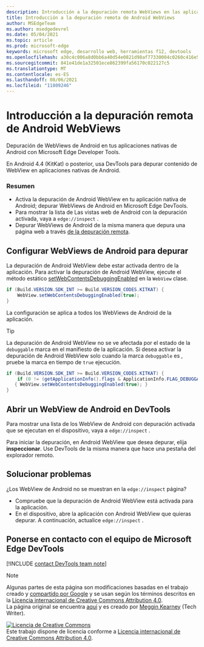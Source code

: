 ```yaml
---
description: Introducción a la depuración remota WebViews en las aplicaciones nativas de Android con Microsoft Edge Developer Tools.
title: Introducción a la depuración remota de Android WebViews
author: MSEdgeTeam
ms.author: msedgedevrel
ms.date: 05/04/2021
ms.topic: article
ms.prod: microsoft-edge
keywords: microsoft edge, desarrollo web, herramientas f12, devtools
ms.openlocfilehash: a30c4c006a8d0bb6a40d54e0821d98af77330004c0260c416e5ab3128ac47a73
ms.sourcegitcommit: 841e41de1a32501ece862399fa56170c022127c5
ms.translationtype: MT
ms.contentlocale: es-ES
ms.lasthandoff: 08/06/2021
ms.locfileid: "11809246"
---
```

<!-- Copyright Meggin Kearney 

   Licensed under the Apache License, Version 2.0 (the "License");
   you may not use this file except in compliance with the License.
   You may obtain a copy of the License at

       http://www.apache.org/licenses/LICENSE-2.0

   Unless required by applicable law or agreed to in writing, software
   distributed under the License is distributed on an "AS IS" BASIS,
   WITHOUT WARRANTIES OR CONDITIONS OF ANY KIND, either express or implied.
   See the License for the specific language governing permissions and
   limitations under the License.  -->  
# <a name="get-started-with-remote-debugging-android-webviews"></a>Introducción a la depuración remota de Android WebViews  

Depuración de WebViews de Android en tus aplicaciones nativas de Android con Microsoft Edge Developer Tools.  

En Android 4.4 \(KitKat\) o posterior, usa DevTools para depurar contenido de WebView en aplicaciones nativas de Android.  

### <a name="summary"></a>Resumen  

*   Activa la depuración de Android WebView en tu aplicación nativa de Android; depurar WebViews de Android en Microsoft Edge DevTools.  
*   Para mostrar la lista de Las vistas web de Android con la depuración activada, vaya a `edge://inspect` .  
*   Depurar WebViews de Android de la misma manera que depura una página web a través [de la depuración remota][RemoteDebuggingGettingStarted].  

## <a name="configure-android-webviews-to-debug"></a>Configurar WebViews de Android para depurar  

La depuración de Android WebView debe estar activada dentro de la aplicación.  Para activar la depuración de Android WebView, ejecute el método estático [setWebContentsDebuggingEnabled][AndroidDeveloperWebViewsSetWebContentsDebuggingEnabled] en la `WebView` clase.  

```java
if (Build.VERSION.SDK_INT >= Build.VERSION_CODES.KITKAT) {
    WebView.setWebContentsDebuggingEnabled(true);
}
```  

La configuración se aplica a todos los WebViews de Android de la aplicación.  

> [!TIP]
> La depuración de Android WebView no se ve afectada por el estado de la `debuggable` marca en el manifiesto de la aplicación.  Si desea activar la depuración de Android WebView solo cuando la marca `debuggable` es , pruebe la marca en tiempo de `true` ejecución.  
> 
> ```java
> if (Build.VERSION.SDK_INT >= Build.VERSION_CODES.KITKAT) {
>     if (0 != (getApplicationInfo().flags & ApplicationInfo.FLAG_DEBUGGABLE))
>    { WebView.setWebContentsDebuggingEnabled(true); }
> }
> ```  

## <a name="open-an-android-webview-in-devtools"></a>Abrir un WebView de Android en DevTools  

Para mostrar una lista de los WebView de Android con depuración activada que se ejecutan en el dispositivo, vaya a `edge://inspect` .  

Para iniciar la depuración, en Android WebView que desea depurar, elija **inspeccionar**.  Use DevTools de la misma manera que hace una pestaña del explorador remoto.  

<!--
:::image type="complex" source=".images/webview-debugging.msft.png" alt-text="Inspecting elements in an Android WebView" lightbox=".images/webview-debugging.msft.png":::
   Inspecting elements in an Android WebView  
:::image-end:::  

The gray graphics listed with the Android WebView represent its size and position relative to the screen of the device.  If your Android WebViews have titles set, the titles are listed as well.  
-->  

## <a name="troubleshoot"></a>Solucionar problemas  

¿Los WebView de Android no se muestran en la `edge://inspect` página?  

*   Compruebe que la depuración de Android WebView está activada para la aplicación.  
*   En el dispositivo, abre la aplicación con Android WebView que quieras depurar.  A continuación, actualice `edge://inspect` .  

## <a name="getting-in-touch-with-the-microsoft-edge-devtools-team"></a>Ponerse en contacto con el equipo de Microsoft Edge DevTools  

[!INCLUDE [contact DevTools team note](../includes/contact-devtools-team-note.md)]  

<!-- links -->  

[RemoteDebuggingGettingStarted]: ./index.md "Introducción con dispositivos Android de depuración remota | Microsoft Docs"  

[AndroidDeveloperWebViewsSetWebContentsDebuggingEnabled]: https://developer.android.com/reference/android/webkit/WebView.html#setWebContentsDebuggingEnabled(boolean) "setWebContentsDebuggingEnabled- WebView | Desarrolladores de Android"  

> [!NOTE]
> Algunas partes de esta página son modificaciones basadas en el trabajo creado y [compartido por Google][GoogleSitePolicies] y se usan según los términos descritos en la [Licencia internacional de Creative Commons Attribution 4.0][CCA4IL].  
> La página original se encuentra [aquí](https://developers.google.com/web/tools/chrome-devtools/remote-debugging/webviews) y es creado por [Meggin Kearney][MegginKearney] \(Tech Writer\).  

[![Licencia de Creative Commons][CCby4Image]][CCA4IL]  
Este trabajo dispone de licencia conforme a [Licencia internacional de Creative Commons Attribution 4.0][CCA4IL].  

[CCA4IL]: http://creativecommons.org/licenses/by/4.0  
[CCby4Image]: https://i.creativecommons.org/l/by/4.0/88x31.png  
[GoogleSitePolicies]: https://developers.google.com/terms/site-policies  
[KayceBasques]: https://developers.google.com/web/resources/contributors#kayce-basques  
[MegginKearney]: https://developers.google.com/web/resources/contributors#meggin-kearney  
